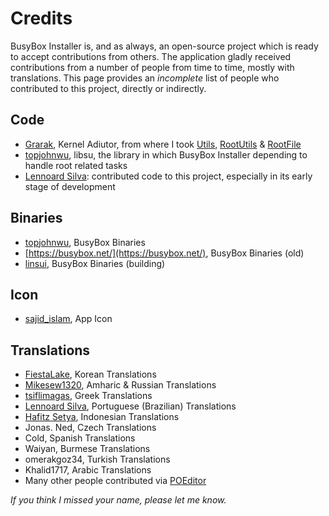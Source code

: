 # Credits
BusyBox Installer is, and as always, an open-source project which is ready to accept contributions from others. The application gladly received contributions from a number of people from time to time, mostly with translations. This page provides an <i>incomplete</i> list of people who contributed to this project, directly or indirectly.

## Code
* [Grarak](https://github.com/Grarak), Kernel Adiutor, from where I took [Utils](https://raw.githubusercontent.com/Grarak/KernelAdiutor/master/app/src/main/java/com/grarak/kerneladiutor/utils/Utils.java), [RootUtils](https://raw.githubusercontent.com/Grarak/KernelAdiutor/master/app/src/main/java/com/grarak/kerneladiutor/utils/root/RootUtils.java) & [RootFile](https://raw.githubusercontent.com/Grarak/KernelAdiutor/master/app/src/main/java/com/grarak/kerneladiutor/utils/root/RootFile.java)
* [topjohnwu](https://github.com/topjohnwu/), libsu, the library in which BusyBox Installer depending to handle root related tasks
* [Lennoard Silva](https://github.com/Lennoard): contributed code to this project, especially in its early stage of development

## Binaries
* [topjohnwu](https://github.com/topjohnwu/ndk-box-kitchen), BusyBox Binaries
* [https://busybox.net/](https://busybox.net/), BusyBox Binaries (old)
* [linsui](https://gitlab.com/linsui), BusyBox Binaries (building)

## Icon
* [sajid_islam](https://t.me/sajid_islam), App Icon

## Translations
* [FiestaLake](https://github.com/FiestaLake), Korean Translations
* [Mikesew1320](https://github.com/Mikesew1320), Amharic & Russian Translations
* [tsiflimagas](https://github.com/tsiflimagas), Greek Translations
* [Lennoard Silva](https://github.com/Lennoard), Portuguese (Brazilian) Translations
* [Hafitz Setya](https://github.com/breakdowns), Indonesian Translations
* Jonas. Ned, Czech Translations
* Cold, Spanish Translations
* Waiyan, Burmese Translations
* omerakgoz34, Turkish Translations
* Khalid1717, Arabic Translations
* Many other people contributed via [POEditor](https://poeditor.com/join/project?hash=JsnaHsMpUk)

_If you think I missed your name, please let me know._